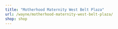 ```yaml
---
title: "Motherhood Maternity West Belt Plaza"
url: /wayne/motherhood-maternity-west-belt-plaza/
shop: shop
---
```

